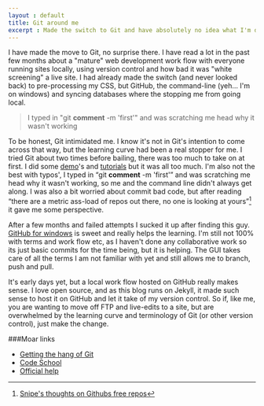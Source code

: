 ```yaml
---
layout : default
title: Git around me
excerpt : Made the switch to Git and have absolutely no idea what I'm doing.
---
```

I have made the move to Git, no surprise there. I have read a lot in the past few months about a "mature" web development work flow with everyone running sites locally, using version control and how bad it was "white screening" a live site. I had already made the switch (and never looked back) to pre-processing my CSS, but GitHub, the command-line (yeh&hellip; I'm on windows) and syncing databases where the stopping me from going local.
<!-- /intro -->
<blockquote class="pull">I typed in "git <strong>comment</strong> -m 'first'" and was scratching me head why it wasn't working</blockquote>

To be honest, Git intimidated me. I know it's not in Git's intention to come across that way, but the learning curve had been a real stopper for me. I tried Git about two times before bailing, there was too much to take on at first. I did some [demo](http://try.github.io)'s and [tutorials](http://css-tricks.com/video-screencasts/101-lets-suck-at-github-together/) but it was all too much. I'm also not the best with typos', I typed in <q>git <strong>comment</strong> -m 'first'</q> and was scratching me head why it wasn't working, so me and the command line didn't always get along. I was also a bit worried about commit bad code, but after reading <q class="pull" cite="Snipe">there are a metric ass-load of repos out there, no one is looking at yours</q>[^1] it gave me some perspective.

After a few months and failed attempts I sucked it up after finding this guy. [GitHub for windows](http://windows.github.com/) is sweet and really helps the learning. I'm still not 100% with terms and work flow etc,  as I haven't done any collaborative work so its just basic commits for the time being, but it is helping. The GUI takes care of all the terms I am not familiar with yet and still allows me to branch, push and pull.

It's early days yet, but a local work flow hosted on GitHub really makes sense. I love open source, and as this blog runs on Jekyll, it made such sense to host it on GitHub and let it take of my version control. So if, like me, you are wanting to move off FTP and live-edits to a site, but are overwhelmed by the learning curve and terminology of Git (or other version control), just make the change.

###Moar links
* [Getting the hang of Git](http://net.tutsplus.com/tutorials/other/getting-the-hang-of-github/)
* [Code School](http://try.github.io)
* [Official help](https://help.github.com/)


[^1]: [Snipe's thoughts on Githubs free repos](http://www.snipe.net/2013/04/free-github-repos-for-women/)